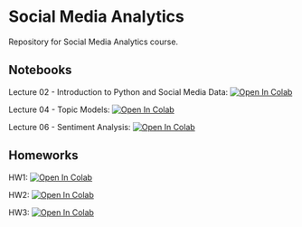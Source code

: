 # Social Media Analytics
Repository for Social Media Analytics course.

## Notebooks
Lecture 02 - Introduction to Python and Social Media Data: [![Open In Colab](https://colab.research.google.com/assets/colab-badge.svg)](https://colab.research.google.com/github/zlisto/social_media_analytics/blob/main/Lecture02_BasicSocialMediaDataAnalysis.ipynb)

Lecture 04 - Topic Models: [![Open In Colab](https://colab.research.google.com/assets/colab-badge.svg)](https://colab.research.google.com/github/zlisto/social_media_analytics/blob/main/Lecture04_TopicModels.ipynb)

Lecture 06 - Sentiment Analysis: [![Open In Colab](https://colab.research.google.com/assets/colab-badge.svg)](https://colab.research.google.com/github/zlisto/social_media_analytics/blob/main/Lecture06_SentimentAnalysis.ipynb)


## Homeworks
HW1: [![Open In Colab](https://colab.research.google.com/assets/colab-badge.svg)](https://colab.research.google.com/github/zlisto/social_media_analytics/blob/main/HW1.ipynb)

HW2: [![Open In Colab](https://colab.research.google.com/assets/colab-badge.svg)](https://colab.research.google.com/github/zlisto/social_media_analytics/blob/main/HW2.ipynb)

HW3: [![Open In Colab](https://colab.research.google.com/assets/colab-badge.svg)](https://colab.research.google.com/github/zlisto/social_media_analytics/blob/main/HW3.ipynb)









